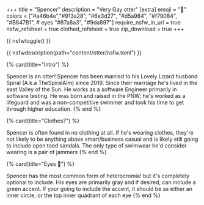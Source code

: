 +++
title = "Spencer"
description = "Very Gay otter"
[extra]
emoji = "🦦"
colors = ["#a46b4e","#913a28",
    "#6e3d27", "#d5a984",
    "#f79084", "#B847B1",
    # eyes
    "#87a8a3", "#9da897"]
require_nsfw_in_url = true
nsfw_refsheet = true
clothed_refsheet = true
zip_download = true
+++

{{ nsfwtoggle() }}

{{ nsfwdescription(path="content/otter/nsfw.toml") }}

{% card(title="Intro") %}

Spencer is an otter! Spencer has been married to his Lovely Lizard husband Spiral (A.k.a TheSpiralAim) since 2019. 
Since their marriage he's lived in the east Valley of the Sun. He works as a software Engineer primarily in software testing.
He was born and raised in the PNW; he's worked as a lifeguard and was a non-competitive swimmer and took his time to get through higher education.
{% end %}

{% card(title="Clothes?") %}

Spencer is often found in no clothing at all. 
If he's wearing clothes, they're not likely to be anything above smart/business casual and
is likely still going to include open toed sandals.
The only type of swimwear he'd consider wearing is a pair of jammers
{% end %}

{% card(title="Eyes 👀") %}

Spencer has the most common form of heterocromia!
but it's completely optional to include. His eyes are primarily gray and if desired, can include a green accent.
If your going to include the accent, it should be as either an inner circle, or the top inner quadrant of each eye
{% end %}
